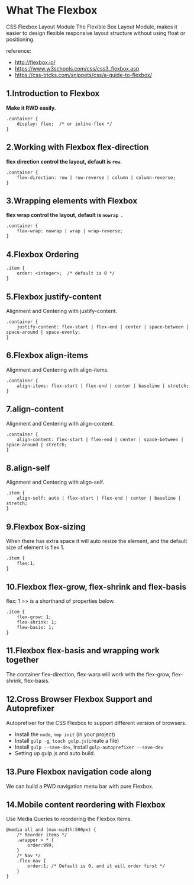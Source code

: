 # What The Flexbox
CSS Flexbox Layout Module
The Flexible Box Layout Module, makes it easier to design flexible responsive layout structure without using float or positioning.

reference:
 - http://flexbox.io/
 - https://www.w3schools.com/css/css3_flexbox.asp
 - https://css-tricks.com/snippets/css/a-guide-to-flexbox/

## 1.Introduction to Flexbox
 **Make it RWD easily.**
```
.container {  
	display: flex;  /* or inline-flex */  
}
```

## 2.Working with Flexbox flex-direction
**flex direction control the layout, default is `row`.**
```
.container {  
	flex-direction: row | row-reverse | column | column-reverse;
}
```

## 3.Wrapping elements with Flexbox
**flex wrap control the layout, default is `nowrap `.**
```
.container {
	flex-wrap: nowrap | wrap | wrap-reverse;
}
```

## 4.Flexbox Ordering
```
.item {
	order: <integer>;  /* default is 0 */
}
```

## 5.Flexbox justify-content
Alignment and Centering with justify-content.
```
.container {
	justify-content: flex-start | flex-end | center | space-between | space-around | space-evenly;
}
```

## 6.Flexbox align-items
Alignment and Centering with align-items.
```
.container {
	align-items: flex-start | flex-end | center | baseline | stretch;
}
```

## 7.align-content
Alignment and Centering with align-content.
```
.container {
	align-content: flex-start | flex-end | center | space-between | space-around | stretch;
}
```

## 8.align-self
Alignment and Centering with align-self.
```
.item {
	align-self: auto | flex-start | flex-end | center | baseline | stretch;
}
```

## 9.Flexbox Box-sizing
When there has extra space it will auto resize the element, and the default size of element is flex 1.
```
.item {
	flex:1;
}
```

## 10.Flexbox flex-grow, flex-shrink and flex-basis
flex: 1 >> is a shorthand of properties below.
```
.item {
	flex-grow: 1;
	flex-shrink: 1;
	flew-basis: 1;
}
```

## 11.Flexbox flex-basis and wrapping work together
The container flex-direction, flex-warp will work with the flex-grow, flex-shrink, flex-basis.
## 12.Cross Browser Flexbox Support and Autoprefixer
Autoprefixer for the CSS Flexbox to support different version of browsers.

 - Install the `node`, `nmp init` (in your project)
 - Install `gulp -g`, `touch gulp.js`(create a file)
 - Install `gulp --save-dev`, Install `gulp-autoprefixer --save-dev`
 - Setting up gulp.js and auto build.

## 13.Pure Flexbox navigation code along
We can build a PWD navigation menu bar with pure Flexbox.

## 14.Mobile content reordering with Flexbox
Use Media Queries to reordering the Flexbox items.
```
@media all and (max-width:500px) {
	/* Reorder items */
	.wrapper > * {
		order:999;
	}
	/* Nav */
	.flex-nav {
		order:1; /* Default is 0, and it will order first */
	}
}
```
